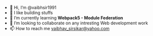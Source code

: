 - 👋 Hi, I’m @vaibhsir1991
- 👀 I like building stuffs
- 🌱 I’m currently learning **Webpack5 - Module Federation**
- 💞️ I’m looking to collaborate on any intresting Web development work
- 📫 How to reach me [vaibhav_sirsikar@yahoo.com](mailto:vaibhav_sirsikar@yahoo.com)

<!---
vaibhsir1991/vaibhsir1991 is a ✨ special ✨ repository because its `README.md` (this file) appears on your GitHub profile.
You can click the Preview link to take a look at your changes.
--->

